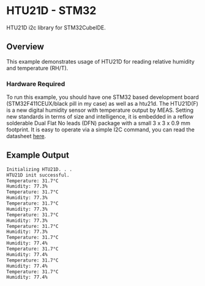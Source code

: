 # HTU21D - STM32

HTU21D i2c library for STM32CubeIDE.

## Overview

This example demonstrates usage of HTU21D for reading relative humidity and temperature (RH/T).

### Hardware Required

To run this example, you should have one STM32 based development board (STM32F411CEUX/black pill in my case) as well as a htu21d. The HTU21D(F) is a new digital humidity sensor with temperature output by MEAS. Setting new standards in terms of size and intelligence, it is embedded in a reflow solderable Dual Flat No leads (DFN) package with a small 3 x 3 x 0.9 mm footprint. It is easy to operate via a simple I2C command, you can read the datasheet [here](https://cdn-shop.adafruit.com/datasheets/1899_HTU21D.pdf).

## Example Output

```bash
Initializing HTU21D. . .
HTU21D init successful.
Temperature: 31.7°C
Humidity: 77.3%
Temperature: 31.7°C
Humidity: 77.3%
Temperature: 31.7°C
Humidity: 77.3%
Temperature: 31.7°C
Humidity: 77.3%
Temperature: 31.7°C
Humidity: 77.3%
Temperature: 31.7°C
Humidity: 77.4%
Temperature: 31.7°C
Humidity: 77.4%
Temperature: 31.7°C
Humidity: 77.4%
Temperature: 31.7°C
Humidity: 77.4%
```
